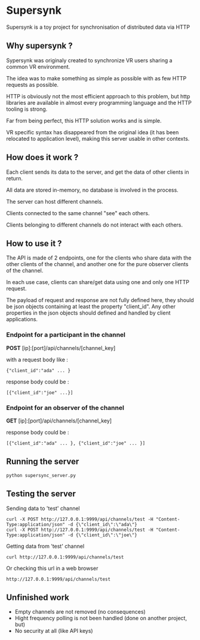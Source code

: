 # Supersynk

Supersynk is a toy project for synchronisation of distributed data via HTTP

## Why supersynk ?

Sypersynk was originaly created to synchronize VR users sharing a common VR environment.

The idea was to make something as simple as possible with as few HTTP requests as possible.

HTTP is obviously not the most efficient approach to this problem, but http 
libraries are available in almost every programming language and the HTTP tooling is strong. 

Far from being perfect, this HTTP solution works and is simple. 

VR specific syntax has disappeared from the original idea (it has been relocated 
to application level), making this server usable in other contexts.

## How does it work ?

Each client sends its data to the server, and get the data of other clients in return.

All data are stored in-memory, no database is involved in the process.

The server can host different channels.

Clients connected to the same channel "see" each others.

Clients belonging to different channels do not interact with each others.

## How to use it ?

The API is made of 2 endpoints, one for the clients who share data with the other 
clients of the channel, and another one for the pure observer clients of the channel.

In each use case, clients can share/get data using one and only one HTTP request.

The payload of request and response are not fully defined here, they should be json
objects containing at least the property "client_id". Any other properties in the 
json objects should defined and handled by client applications.

### Endpoint for a participant in the channel

**POST** [ip]:[port]/api/channels/[channel_key]

with a request body like :
```
{"client_id":"ada" ... }
```
response body could be :
```
[{"client_id":"joe" ...}]
```

### Endpoint for an observer of the channel

**GET** [ip]:[port]/api/channels/[channel_key]

response body could be :
```
[{"client_id":"ada" ... }, {"client_id":"joe" ... }]
```

## Running the server

```
python supersync_server.py
```

## Testing the server

Sending data to 'test' channel
```
curl -X POST http://127.0.0.1:9999/api/channels/test -H "Content-Type:application/json" -d {\"client_id\":\"ada\"}
curl -X POST http://127.0.0.1:9999/api/channels/test -H "Content-Type:application/json" -d {\"client_id\":\"joe\"}
```

Getting data from 'test' channel
```
curl http://127.0.0.1:9999/api/channels/test
```

Or checking this url in a web browser
```
http://127.0.0.1:9999/api/channels/test
```

## Unfinished work

* Empty channels are not removed (no consequences)
* Hight frequency polling is not been handled (done on another project, but)
* No security at all (like API keys)

